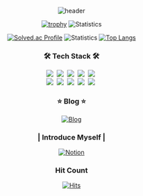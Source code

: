 <div align="center" style="text-align:center">
  
  ![header](https://capsule-render.vercel.app/api?type=soft&color=auto&height=140&section=header&text=Cpprhtn&fontSize=70&animation=twinkling)


  [![trophy](https://github-profile-trophy.vercel.app/?username=cpprhtn&theme=chalk&row=1&column=7)](https://github.com/ryo-ma/github-profile-trophy)
  ![Statistics](https://github-readme-stats.vercel.app/api?username=cpprhtn&show_icons=true&count_private=true&line_height=24&theme=dark)
  
  [![Solved.ac Profile](http://mazassumnida.wtf/api/generate_badge?boj=xkzl9830)](https://solved.ac/xkzl9830)
  ![Statistics](https://github-readme-stats.vercel.app/api?username=cpprhtn&show_icons=true)
  [![Top Langs](https://github-readme-stats.vercel.app/api/top-langs/?username=cpprhtn&layout=compact&langs_count=8)](https://github.com/anuraghazra/github-readme-stats)
</div>


<p align="center">
  
</p>



<h3 align="center">🛠 Tech Stack 🛠</h3>



<p align="center">
  <img src="https://img.shields.io/badge/Python-3766AB?style=flat-square&logo=Python&logoColor=white"/></a>&nbsp 
  <img src="https://img.shields.io/badge/C++-00599C?style=flat-square&logo=C%2B%2B&logoColor=white"/></a>&nbsp 
  <img src="https://img.shields.io/badge/C-A8B9CC?style=flat-square&logo=C&logoColor=white"/></a>&nbsp 
  <img src="https://img.shields.io/badge/Java-007396?style=flat-square&logo=Java&logoColor=white"/></a>&nbsp 
  <img src="https://img.shields.io/badge/Scala-DC322F?style=flat-square&logo=Scala&logoColor=white"/></a>&nbsp 
  <br>
  <img src="https://img.shields.io/badge/TensorFlow-FF6F00?style=flat-square&logo=TensorFlow&logoColor=white"/></a>&nbsp 
  <img src="https://img.shields.io/badge/PyTorch-EE4C2C?style=flat-square&logo=PyTorch&logoColor=white"/></a>&nbsp 
  <img src="https://img.shields.io/badge/Hadoop-66CCFF?style=flat-square&logo=Apache%20Hadoop&logoColor=white"/></a>&nbsp 
  <img src="https://img.shields.io/badge/Spark-E25A1C?style=flat-square&logo=Apache%20Spark&logoColor=white"/></a>&nbsp 
  <img src="https://img.shields.io/badge/Hive-FDEE21?style=flat-square&logo=Apache%20Hive&logoColor=white"/></a>&nbsp 
</p>


<h3 align="center">⭐ Blog ⭐</h3>

<div align="center" style="text-align:center">
  
  [![Blog](https://img.shields.io/badge/Blog-22cc44?style=flat-square&logo=blogger&logoColor=white)](https://cpprhtn.github.io/)
  
</div>

<h3 align="center">| Introduce Myself |</h3>

<div align="center" style="text-align:center">
  
  [![Notion](https://img.shields.io/badge/Notion-000000?style=flat-square&logo=Notion&logoColor=white)](https://cpprhtn.notion.site/cpprhtn/34b2d52c37aa42b6b2d9ba5c39eb5472)
</div>

<h3 align="center">Hit Count</h3>
<div align="center" style="text-align:center">
  
 [![Hits](https://hits.seeyoufarm.com/api/count/incr/badge.svg?url=https%3A%2F%2Fgithub.com%2Fcpprhtn&count_bg=%23588636&title_bg=%23555555&icon=&icon_color=%23000000&title=hits&edge_flat=false)](https://hits.seeyoufarm.com)
  
</div>
